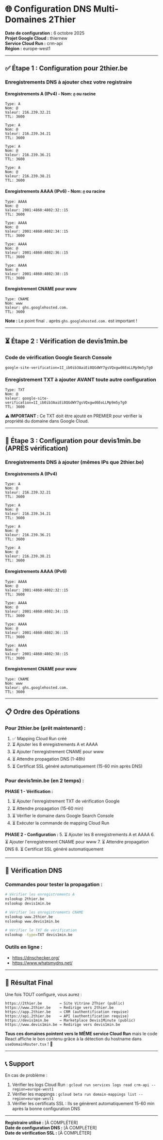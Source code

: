 # 🌐 Configuration DNS Multi-Domaines 2Thier

**Date de configuration :** 6 octobre 2025  
**Projet Google Cloud :** thiernew  
**Service Cloud Run :** crm-api  
**Région :** europe-west1

---

## ✅ Étape 1 : Configuration pour 2thier.be

### Enregistrements DNS à ajouter chez votre registraire

#### Enregistrements A (IPv4) - Nom: `@` ou racine
```
Type: A
Nom: @
Valeur: 216.239.32.21
TTL: 3600

Type: A
Nom: @
Valeur: 216.239.34.21
TTL: 3600

Type: A
Nom: @
Valeur: 216.239.36.21
TTL: 3600

Type: A
Nom: @
Valeur: 216.239.38.21
TTL: 3600
```

#### Enregistrements AAAA (IPv6) - Nom: `@` ou racine
```
Type: AAAA
Nom: @
Valeur: 2001:4860:4802:32::15
TTL: 3600

Type: AAAA
Nom: @
Valeur: 2001:4860:4802:34::15
TTL: 3600

Type: AAAA
Nom: @
Valeur: 2001:4860:4802:36::15
TTL: 3600

Type: AAAA
Nom: @
Valeur: 2001:4860:4802:38::15
TTL: 3600
```

#### Enregistrement CNAME pour www
```
Type: CNAME
Nom: www
Valeur: ghs.googlehosted.com.
TTL: 3600
```

**Note :** Le point final `.` après `ghs.googlehosted.com.` est important !

---

## ⏳ Étape 2 : Vérification de devis1min.be

### Code de vérification Google Search Console
```
google-site-verification=1I_ib0ib3AaiEi8QGdWY7gsVQxgwd6EoLLMp9m5y7g0
```

### Enregistrement TXT à ajouter AVANT toute autre configuration
```
Type: TXT
Nom: @
Valeur: google-site-verification=1I_ib0ib3AaiEi8QGdWY7gsVQxgwd6EoLLMp9m5y7g0
TTL: 3600
```

**⚠️ IMPORTANT :** Ce TXT doit être ajouté en PREMIER pour vérifier la propriété du domaine dans Google Cloud.

---

## 🔄 Étape 3 : Configuration pour devis1min.be (APRÈS vérification)

### Enregistrements DNS à ajouter (mêmes IPs que 2thier.be)

#### Enregistrements A (IPv4)
```
Type: A
Nom: @
Valeur: 216.239.32.21
TTL: 3600

Type: A
Nom: @
Valeur: 216.239.34.21
TTL: 3600

Type: A
Nom: @
Valeur: 216.239.36.21
TTL: 3600

Type: A
Nom: @
Valeur: 216.239.38.21
TTL: 3600
```

#### Enregistrements AAAA (IPv6)
```
Type: AAAA
Nom: @
Valeur: 2001:4860:4802:32::15
TTL: 3600

Type: AAAA
Nom: @
Valeur: 2001:4860:4802:34::15
TTL: 3600

Type: AAAA
Nom: @
Valeur: 2001:4860:4802:36::15
TTL: 3600

Type: AAAA
Nom: @
Valeur: 2001:4860:4802:38::15
TTL: 3600
```

#### Enregistrement CNAME pour www
```
Type: CNAME
Nom: www
Valeur: ghs.googlehosted.com.
TTL: 3600
```

---

## 📋 Ordre des Opérations

### Pour 2thier.be (prêt maintenant) :
1. ✅ Mapping Cloud Run créé
2. ⏳ Ajouter les 8 enregistrements A et AAAA
3. ⏳ Ajouter l'enregistrement CNAME pour www
4. ⏳ Attendre propagation DNS (1-48h)
5. ⏳ Certificat SSL généré automatiquement (15-60 min après DNS)

### Pour devis1min.be (en 2 temps) :
**PHASE 1 - Vérification :**
1. ⏳ Ajouter l'enregistrement TXT de vérification Google
2. ⏳ Attendre propagation (15-60 min)
3. ⏳ Vérifier le domaine dans Google Search Console
4. ⏳ Exécuter la commande de mapping Cloud Run

**PHASE 2 - Configuration :**
5. ⏳ Ajouter les 8 enregistrements A et AAAA
6. ⏳ Ajouter l'enregistrement CNAME pour www
7. ⏳ Attendre propagation DNS
8. ⏳ Certificat SSL généré automatiquement

---

## 🧪 Vérification DNS

### Commandes pour tester la propagation :

```bash
# Vérifier les enregistrements A
nslookup 2thier.be
nslookup devis1min.be

# Vérifier les enregistrements CNAME
nslookup www.2thier.be
nslookup www.devis1min.be

# Vérifier le TXT de vérification
nslookup -type=TXT devis1min.be
```

### Outils en ligne :
- https://dnschecker.org/
- https://www.whatsmydns.net/

---

## 🎯 Résultat Final

Une fois TOUT configuré, vous aurez :

```
https://2thier.be        → Site Vitrine 2Thier (public)
https://www.2thier.be    → Redirige vers 2thier.be
https://app.2thier.be    → CRM (authentification requise)
https://api.2thier.be    → API (authentification requise)
https://devis1min.be     → Marketplace Devis1Minute (public)
https://www.devis1min.be → Redirige vers devis1min.be
```

**Tous ces domaines pointent vers le MÊME service Cloud Run** mais le code React affiche le bon contenu grâce à la détection du hostname dans `useDomainRouter.tsx` ! 🚀

---

## 📞 Support

En cas de problème :
1. Vérifier les logs Cloud Run : `gcloud run services logs read crm-api --region=europe-west1`
2. Vérifier les mappings : `gcloud beta run domain-mappings list --region=europe-west1`
3. Vérifier les certificats SSL : Ils se génèrent automatiquement 15-60 min après la bonne configuration DNS

---

**Registraire utilisé :** [À COMPLÉTER]  
**Date de configuration DNS :** [À COMPLÉTER]  
**Date de vérification SSL :** [À COMPLÉTER]
